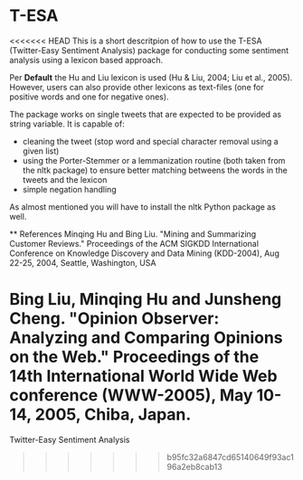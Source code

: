 # T-ESA
<<<<<<< HEAD
This is a short descritpion of how to use the T-ESA (Twitter-Easy Sentiment Analysis)
package for conducting some sentiment analysis using a lexicon based approach.

Per **Default** the Hu and Liu lexicon is used (Hu & Liu, 2004; Liu et al., 2005).
However, users can also provide other lexicons as text-files (one for positive words
and one for negative ones).

The package works on single tweets that are expected to be provided as string variable.
It is capable of:

- cleaning the tweet (stop word and special character removal using a given list)
- using the Porter-Stemmer or a lemmanization routine (both taken from the nltk
package) to ensure better matching betweens the words in the tweets and the lexicon
- simple negation handling

As almost mentioned you will have to install the nltk Python package as well.

** References
Minqing Hu and Bing Liu. "Mining and Summarizing Customer Reviews." 
       Proceedings of the ACM SIGKDD International Conference on Knowledge 
       Discovery and Data Mining (KDD-2004), Aug 22-25, 2004, Seattle, 
       Washington, USA

 Bing Liu, Minqing Hu and Junsheng Cheng. "Opinion Observer: Analyzing 
       and Comparing Opinions on the Web." Proceedings of the 14th 
       International World Wide Web conference (WWW-2005), May 10-14, 
       2005, Chiba, Japan.
=======
Twitter-Easy Sentiment Analysis
>>>>>>> b95fc32a6847cd65140649f93ac196a2eb8cab13
